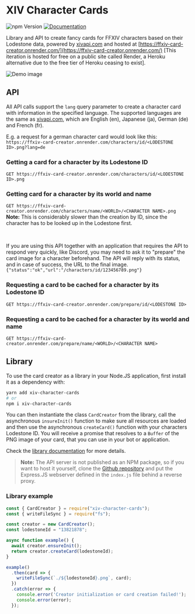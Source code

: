 # XIV Character Cards

![npm Version](https://img.shields.io/npm/v/xiv-character-cards)
[![Documentation](https://img.shields.io/badge/docs-JSDoc-orange)](https://xivapi.github.io/XIV-Character-Cards/)

Library and API to create fancy cards for FFXIV characters based on their Lodestone data, powered by [xivapi.com](https://xivapi.com/) and hosted at [https://ffxiv-card-creator.onrender.com/](https://ffxiv-card-creator.onrender.com/) [This iteration is hosted for free on a public site called Render, a Heroku alternative due to the free tier of Heroku ceasing to exist].

![Demo image](https://ffxiv-card-creator.onrender.com/characters/id/9575452.png)

## API

All API calls support the `lang` query parameter to create a character card with information in the specified language. The supported languages are the same as [xivapi.com](https://xivapi.com/docs/Common-Features#language), which are English (en), Japanese (ja), German (de) and French (fr).

E.g. a request for a german character card would look like this: ``https://ffxiv-card-creator.onrender.com/characters/id/<LODESTONE ID>.png?lang=de``

### Getting a card for a character by its Lodestone ID

``GET https://ffxiv-card-creator.onrender.com/characters/id/<LODESTONE ID>.png``

### Getting card for a character by its world and name

``GET https://ffxiv-card-creator.onrender.com/characters/name/<WORLD>/<CHARACTER NAME>.png``
<br>**Note:** This is considerably slower than the creation by ID, since the character has to be looked up in the Lodestone first.

<br>

If you are using this API together with an application that requires the API to respond very quickly, like Discord, you may need to ask it to "prepare" the card image for a character beforehand. The API will reply with its status, and in case of success, the URL to the final image.
``{"status":"ok","url":"/characters/id/123456789.png"}``

### Requesting a card to be cached for a character by its Lodestone ID

``GET https://ffxiv-card-creator.onrender.com/prepare/id/<LODESTONE ID>``

### Requesting a card to be cached for a character by its world and name

``GET https://ffxiv-card-creator.onrender.com/prepare/name/<WORLD>/<CHARACTER NAME>``

## Library

To use the card creator as a library in your Node.JS application, first install it as a dependency with:

```sh
yarn add xiv-character-cards
# or
npm i xiv-character-cards
```

You can then instantiate the class `CardCreator` from the library, call the asynchronous `insureInit()` function to make sure all resources are loaded and then use the asynchronous `createCard()` function with your characters Lodestone ID. You will receive a promise that resolves to a `Buffer` of the PNG image of your card, that you can use in your bot or application.

Check the [library documentation](https://xivapi.github.io/XIV-Character-Cards/) for more details.

> **Note:** The API server is not published as an NPM package, so if you want to host it yourself, clone the [Github repository](https://github.com/xivapi/XIV-Character-Cards) and put the Express.JS webserver defined in the `index.js` file behind a reverse proxy.

### Library example

```js
const { CardCreator } = require("xiv-character-cards");
const { writeFileSync } = require("fs");

const creator = new CardCreator();
const lodestoneId = "13821878";

async function example() {
  await creator.ensureInit();
  return creator.createCard(lodestoneId);
}

example()
  .then(card => {
    writeFileSync(`./${lodestoneId}.png`, card);
  })
  .catch(error => {
    console.error('Creator initialization or card creation failed!');
    console.error(error);
  });
```
